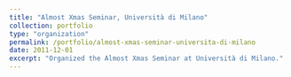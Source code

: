 ```yaml
---
title: "Almost Xmas Seminar, Università di Milano"
collection: portfolio
type: "organization"
permalink: /portfolio/almost-xmas-seminar-universita-di-milano
date: 2011-12-01
excerpt: "Organized the Almost Xmas Seminar at Università di Milano."
---
```

